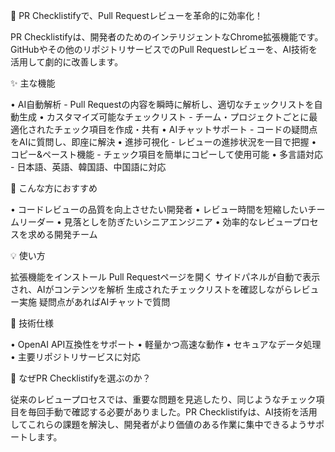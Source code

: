 🚀 PR Checklistifyで、Pull Requestレビューを革命的に効率化！

PR Checklistifyは、開発者のためのインテリジェントなChrome拡張機能です。GitHubやその他のリポジトリサービスでのPull Requestレビューを、AI技術を活用して劇的に改善します。

✨ 主な機能

• AI自動解析 - Pull Requestの内容を瞬時に解析し、適切なチェックリストを自動生成 
• カスタマイズ可能なチェックリスト - チーム・プロジェクトごとに最適化されたチェック項目を作成・共有
• AIチャットサポート - コードの疑問点をAIに質問し、即座に解決 
• 進捗可視化 - レビューの進捗状況を一目で把握 
• コピー&ペースト機能 - チェック項目を簡単にコピーして使用可能 
• 多言語対応 - 日本語、英語、韓国語、中国語に対応

🎯 こんな方におすすめ

• コードレビューの品質を向上させたい開発者 
• レビュー時間を短縮したいチームリーダー 
• 見落としを防ぎたいシニアエンジニア 
• 効率的なレビュープロセスを求める開発チーム

💡 使い方

拡張機能をインストール
Pull Requestページを開く
サイドパネルが自動で表示され、AIがコンテンツを解析
生成されたチェックリストを確認しながらレビュー実施
疑問点があればAIチャットで質問

🔧 技術仕様

• OpenAI API互換性をサポート
• 軽量かつ高速な動作
• セキュアなデータ処理
• 主要リポジトリサービスに対応

🌟 なぜPR Checklistifyを選ぶのか？

従来のレビュープロセスでは、重要な問題を見逃したり、同じようなチェック項目を毎回手動で確認する必要がありました。PR Checklistifyは、AI技術を活用してこれらの課題を解決し、開発者がより価値のある作業に集中できるようサポートします。
